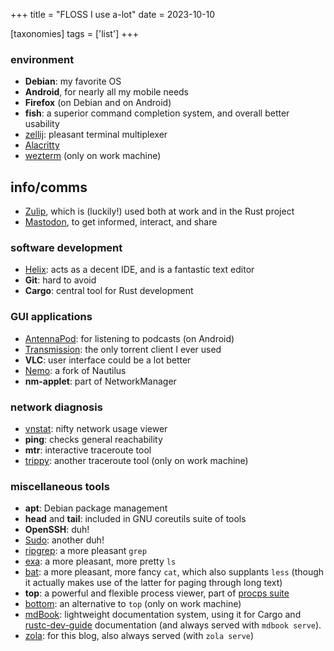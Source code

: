 +++
title = "FLOSS I use a-lot"
date = 2023-10-10

[taxonomies]
tags = ['list']
+++


### environment

- __Debian__: my favorite OS
- __Android__, for nearly all my mobile needs
- __Firefox__ (on Debian and on Android)
- __fish__: a superior command completion system, and overall better usability
- [zellij]: pleasant terminal multiplexer
- [Alacritty]
- [wezterm] (only on work machine)

## info/comms

- [Zulip], which is (luckily!) used both at work and in the Rust project
- [Mastodon], to get informed, interact, and share

### software development

- [Helix]: acts as a decent IDE, and is a fantastic text editor
- __Git__: hard to avoid
- __Cargo__: central tool for Rust development

### GUI applications

- [AntennaPod]: for listening to podcasts (on Android)
- [Transmission]: the only torrent client I ever used
- __VLC__: user interface could be a lot better
- [Nemo]: a fork of Nautilus
- __nm-applet__: part of NetworkManager

### network diagnosis
- [vnstat]: nifty network usage viewer
- __ping__: checks general reachability
- __mtr__: interactive traceroute tool
- [trippy]: another traceroute tool (only on work machine)

### miscellaneous tools

- __apt__: Debian package management
- __head__ and __tail__: included in GNU coreutils suite of tools
- __OpenSSH__: duh!
- [Sudo]: another duh!
- [ripgrep]: a more pleasant `grep`
- [exa]: a more pleasant, more pretty `ls`
- [bat]:
  a more pleasant, more fancy `cat`, which also supplants `less`
  (though it actually makes use of the latter for paging through long text)
- __top__: a powerful and flexible process viewer, part of [procps suite]
- [bottom]: an alternative to `top` (only on work machine)
- [mdBook]:
  lightweight documentation system,
  using it for Cargo and [rustc-dev-guide] documentation
  (and always served with `mdbook serve`).
- [zola]: for this blog, also always served (with `zola serve`)

[I used to maintain it]: http://tshepang.github.io/tags/wajig
[Transmission]: http://www.transmissionbt.com
[ripgrep]: http://blog.burntsushi.net/ripgrep
[Sudo]: @/project-of-note-sudo.md
[Helix]: @/enjoying-helix.md
[vnstat]: http://humdi.net/vnstat
[exa]: https://the.exa.website
[bat]: https://crates.io/crates/bat
[procps suite]: https://gitlab.com/procps-ng/procps
[miniserve]: https://github.com/svenstaro/miniserve
[Alacritty]: https://github.com/alacritty/alacritty
[openfortivpn]: https://github.com/adrienverge/openfortivpn
[AntennaPod]: https://antennapod.org
[zola]: https://github.com/getzola/zola
[rustc-dev-guide]: https://github.com/rust-lang/rustc-dev-guide
[zellij]: https://github.com/zellij-org/zellij
[mdBook]: https://github.com/rust-lang/mdBook
[Nemo]: https://github.com/linuxmint/nemo
[wezterm]: https://github.com/wez/wezterm
[trippy]: https://github.com/fujiapple852/trippy
[bottom]: https://github.com/clementtsang/bottom
[Zulip]: https://zulip.com
[Mastodon]: https://joinmastodon.org

